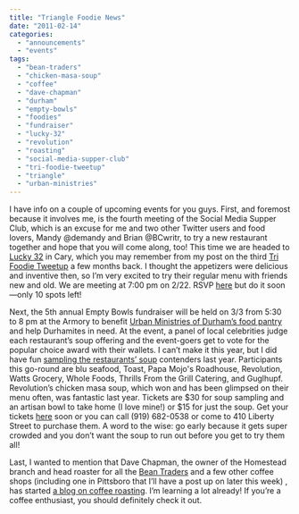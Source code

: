 ```yaml
---
title: "Triangle Foodie News"
date: "2011-02-14"
categories:
  - "announcements"
  - "events"
tags:
  - "bean-traders"
  - "chicken-masa-soup"
  - "coffee"
  - "dave-chapman"
  - "durham"
  - "empty-bowls"
  - "foodies"
  - "fundraiser"
  - "lucky-32"
  - "revolution"
  - "roasting"
  - "social-media-supper-club"
  - "tri-foodie-tweetup"
  - "triangle"
  - "urban-ministries"
---
```


I have info on a couple of upcoming events for you guys. First, and foremost because it involves me, is the fourth meeting of the Social Media Supper Club, which is an excuse for me and two other Twitter users and food lovers, Mandy @demandy and Brian @BCwritr, to try a new restaurant together and hope that you will come along, too! This time we are headed to [Lucky 32](http://www.google.com/url?sa=t&source=web&cd=1&sqi=2&ved=0CBMQFjAA&url=http%3A%2F%2Fwww.lucky32.com%2F&rct=j&q=lucky%2032&ei=an9YTfePGJS-tgf4psitDQ&usg=AFQjCNEuFm3nbWzCRxuJ2-jwM5P1jbUjiw&sig2=28XK1i9norGDx2R42GQFhA&cad=rja) in Cary, which you may remember from my post on the third [Tri Foodie Tweetup](http://www.google.com/url?sa=t&source=web&cd=1&ved=0CBMQFjAA&url=http%3A%2F%2Fblog.thegourmez.com%2F%3Fp%3D1654&rct=j&q=tri%20foodie%20tweetup%20lucky%2032&ei=7H5YTfL1N8i3twfvp8HyDA&usg=AFQjCNE_S45_abrCUokxaIyvgO0CyDq0cA&sig2=IyTjiub8eTA1J6CI_xcfVQ&cad=rja) a few months back. I thought the appetizers were delicious and inventive then, so I’m very excited to try their regular menu with friends new and old. We are meeting at 7:00 pm on 2/22. RSVP [here](http://www.amiando.com/smsc) but do it soon—only 10 spots left!

Next, the 5th annual Empty Bowls fundraiser will be held on 3/3 from 5:30 to 8 pm at the Armory to benefit [Urban Ministries of Durham’s food pantry](http://www.umdurham.org/what-we-do/food-pantry.html) and help Durhamites in need. At the event, a panel of local celebrities judge each restaurant’s soup offering and the event-goers get to vote for the popular choice award with their wallets. I can’t make it this year, but I did have fun [sampling the restaurants’ soup](https://thegourmez.com/blog/2010-03-12-empty-bowls-2010-soup-review/) contenders last year. Participants this go-round are blu seafood, Toast, Papa Mojo's Roadhouse, Revolution, Watts Grocery, Whole Foods, Thrills From the Grill Catering, and Guglhupf. Revolution’s chicken masa soup, which won and has been glimpsed on their menu often, was fantastic last year. Tickets are $30 for soup sampling and an artisan bowl to take home (I love mine!) or $15 for just the soup. Get your tickets [](http://www.umdurham.org/what-we-do/food-pantry.html)[here](https://www.etix.com/ticket/online/venueSearch.jsp?venue_id=5971) soon or you can call (919) 682-0538 or come to 410 Liberty Street to purchase them. A word to the wise: go early because it gets super crowded and you don’t want the soup to run out before you get to try them all!

Last, I wanted to mention that Dave Chapman, the owner of the Homestead branch and head roaster for all the [Bean Traders](http://beantraders.blogspot.com/) and a few other coffee shops (including one in Pittsboro that I’ll have a post up on later this week) , has started [a blog on coffee roasting](http://masterbrews.blogspot.com/). I’m learning a lot already! If you’re a coffee enthusiast, you should definitely check it out.
